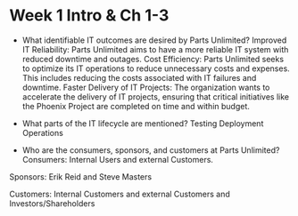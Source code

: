 # Week 1 Intro & Ch 1-3

- What identifiable IT outcomes are desired by Parts Unlimited?
  Improved IT Reliability: Parts Unlimited aims to have a more reliable IT system with reduced downtime and outages.
  Cost Efficiency: Parts Unlimited seeks to optimize its IT operations to reduce unnecessary costs and expenses. This includes reducing the costs associated with IT failures and downtime.
  Faster Delivery of IT Projects: The organization wants to accelerate the delivery of IT projects, ensuring that critical initiatives like the Phoenix Project are completed on time and within budget.

- What parts of the IT lifecycle are mentioned?
  Testing
  Deployment
  Operations

- Who are the consumers, sponsors, and customers at Parts Unlimited?
  Consumers:
  Internal Users and external Customers.

Sponsors:
Erik Reid and Steve Masters

Customers:
Internal Customers and external Customers and Investors/Shareholders
